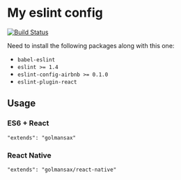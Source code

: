# My eslint config

[![Build Status](https://travis-ci.org/golmansax/eslint-config-golmansax.svg?branch=master)](https://travis-ci.org/golmansax/eslint-config-golmansax)

Need to install the following packages along with this one:
* `babel-eslint`
* `eslint >= 1.4`
* `eslint-config-airbnb >= 0.1.0`
* `eslint-plugin-react`


## Usage

### ES6 + React
`"extends": "golmansax"`

### React Native
`"extends": "golmansax/react-native"`
